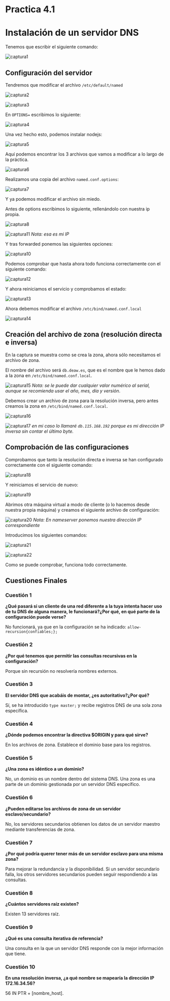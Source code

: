 # Practica 4.1
# Instalación de un servidor DNS

Tenemos que escribir el siguiente comando:

![captura1](assets/images/1.PNG)

## Configuración del servidor

Tendremos que modificar el archivo ```/etc/default/named```

![captura2](assets/images/2.PNG)

![captura3](assets/images/3.PNG)

En ```OPTIONS=``` escribimos lo siguiente:

![captura4](assets/images/4.PNG)

Una vez hecho esto, podemos instalar nodejs:

![captura5](assets/images/5.PNG)

Aquí podemos encontrar los 3 archivos que vamos a modificar a lo largo de la práctica.

![captura6](assets/images/6.PNG)

Realizamos una copia del archivo ```named.conf.options```:

![captura7](assets/images/7.PNG)

Y ya podemos modificar el archivo sin miedo.

Antes de options escribimos lo siguiente, rellenándolo con nuestra ip propia.

![captura8](assets/images/8.PNG)

![captura11](assets/images/11.PNG)
*Nota: esa es mi IP*

Y tras forwarded ponemos las siguientes opciones:

![captura10](assets/images/10.PNG)

Podemos comprobar que hasta ahora todo funciona correctamente con el siguiente comando:

![captura12](assets/images/12.PNG)

Y ahora reiniciamos el servicio y comprobamos el estado:

![captura13](assets/images/13.PNG)

Ahora debemos modificar el archivo ```/etc/bind/named.conf.local```

![captura14](assets/images/14.PNG)

## Creación del archivo de zona (resolución directa e inversa)

En la captura se muestra como se crea la zona, ahora sólo necesitamos el archivo de zona.

El nombre del archivo será ```db.deaw.es```, que es el nombre que le hemos dado a la zona en ```/etc/bind/named.conf.local```.

![captura15](assets/images/15.PNG)
*Nota: se le puede dar cualquier valor numérico al serial, aunque se recomienda usar el año, mes, día y versión*.

Debemos crear un archivo de zona para la resolución inversa, pero antes creamos la zona en ```/etc/bind/named.conf.local```.

![captura16](assets/images/16.PNG)

![captura17](assets/images/17.PNG)
*en mi caso lo llamaré ```db.115.168.192``` porque es mi dirección IP inversa sin contar el último byte.*

## Comprobación de las configuraciones

Comprobamos que tanto la resolución directa e inversa se han configurado correctamente con el siguiente comando:

![captura18](assets/images/18.PNG)

Y reiniciamos el servicio de nuevo:

![captura19](assets/images/19.PNG)

Abrimos otra máquina virtual a modo de cliente (o lo hacemos desde nuestra propia máquina) y creamos el siguiente archivo de configuración:

![captura20](assets/images/20.PNG)
*Nota: En nameserver ponemos nuestra dirección IP correspondiente*

Introducimos los siguientes comandos:

![captura21](assets/images/21.PNG)


![captura22](assets/images/22.PNG)

Como se puede comprobar, funciona todo correctamente.

## Cuestiones Finales

### Cuestión 1
**¿Qué pasará si un cliente de una red diferente a la tuya intenta hacer uso de tu DNS de alguna manera, le funcionará?¿Por qué, en qué parte de la configuración puede verse?**

No funcionará, ya que en la configuración se ha indicado: ```allow-recursion{confiables;};```

### Cuestión 2
**¿Por qué tenemos que permitir las consultas recursivas en la configuración?**

Porque sin recursión no resolvería nombres externos.

### Cuestión 3
**El servidor DNS que acabáis de montar, ¿es autoritativo?¿Por qué?**

Sí, se ha introducido ```type master;``` y recibe registros DNS de una sola zona específica.

### Cuestión 4
**¿Dónde podemos encontrar la directiva $ORIGIN y para qué sirve?**

En los archivos de zona. Establece el dominio base para los registros.

### Cuestión 5
**¿Una zona es idéntico a un dominio?**

No, un dominio es un nombre dentro del sistema DNS. Una zona es una parte de un dominio gestionada por un servidor DNS específico.

### Cuestión 6
**¿Pueden editarse los archivos de zona de un servidor esclavo/secundario?**

No, los servidores secundarios obtienen los datos de un servidor maestro mediante transferencias de zona.

### Cuestión 7
**¿Por qué podría querer tener más de un servidor esclavo para una misma zona?**

Para mejorar la redundancia y la disponibilidad. Si un servidor secundario falla, los otros servidores secundarios pueden seguir respondiendo a las consultas.

### Cuestión 8
**¿Cuántos servidores raíz existen?**

Existen 13 servidores raíz.

### Cuestión 9
**¿Qué es una consulta iterativa de referencia?**

Una consulta en la que un servidor DNS responde con la mejor información que tiene.

### Cuestión 10
**En una resolución inversa, ¿a qué nombre se mapearía la dirección IP 172.16.34.56?**

56 IN PTR + [nombre_host].